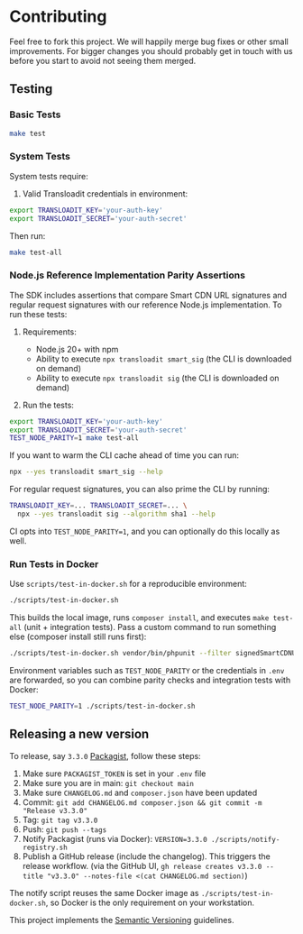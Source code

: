 # Contributing

Feel free to fork this project. We will happily merge bug fixes or other small
improvements. For bigger changes you should probably get in touch with us
before you start to avoid not seeing them merged.

## Testing

### Basic Tests

```bash
make test
```

### System Tests

System tests require:

1. Valid Transloadit credentials in environment:

```bash
export TRANSLOADIT_KEY='your-auth-key'
export TRANSLOADIT_SECRET='your-auth-secret'
```

Then run:

```bash
make test-all
```

### Node.js Reference Implementation Parity Assertions

The SDK includes assertions that compare Smart CDN URL signatures and regular request signatures with our reference Node.js implementation. To run these tests:

1. Requirements:

   - Node.js 20+ with npm
   - Ability to execute `npx transloadit smart_sig` (the CLI is downloaded on demand)
   - Ability to execute `npx transloadit sig` (the CLI is downloaded on demand)

2. Run the tests:

```bash
export TRANSLOADIT_KEY='your-auth-key'
export TRANSLOADIT_SECRET='your-auth-secret'
TEST_NODE_PARITY=1 make test-all
```

If you want to warm the CLI cache ahead of time you can run:

```bash
npx --yes transloadit smart_sig --help
```

For regular request signatures, you can also prime the CLI by running:

```bash
TRANSLOADIT_KEY=... TRANSLOADIT_SECRET=... \
  npx --yes transloadit sig --algorithm sha1 --help
```

CI opts into `TEST_NODE_PARITY=1`, and you can optionally do this locally as well.

### Run Tests in Docker

Use `scripts/test-in-docker.sh` for a reproducible environment:

```bash
./scripts/test-in-docker.sh
```

This builds the local image, runs `composer install`, and executes `make test-all` (unit + integration tests). Pass a custom command to run something else (composer install still runs first):

```bash
./scripts/test-in-docker.sh vendor/bin/phpunit --filter signedSmartCDNUrl
```

Environment variables such as `TEST_NODE_PARITY` or the credentials in `.env` are forwarded, so you can combine parity checks and integration tests with Docker:

```bash
TEST_NODE_PARITY=1 ./scripts/test-in-docker.sh
```

## Releasing a new version

To release, say `3.3.0` [Packagist](https://packagist.org/packages/transloadit/php-sdk), follow these steps:

1. Make sure `PACKAGIST_TOKEN` is set in your `.env` file
1. Make sure you are in main: `git checkout main`
1. Make sure `CHANGELOG.md` and `composer.json` have been updated
1. Commit: `git add CHANGELOG.md composer.json && git commit -m "Release v3.3.0"`
1. Tag: `git tag v3.3.0`
1. Push: `git push --tags`
1. Notify Packagist (runs via Docker): `VERSION=3.3.0 ./scripts/notify-registry.sh`
1. Publish a GitHub release (include the changelog). This triggers the release workflow. (via the GitHub UI, `gh release creates v3.3.0 --title "v3.3.0" --notes-file <(cat CHANGELOG.md section)`)

The notify script reuses the same Docker image as `./scripts/test-in-docker.sh`, so Docker is the only requirement on your workstation.

This project implements the [Semantic Versioning](http://semver.org/) guidelines.
